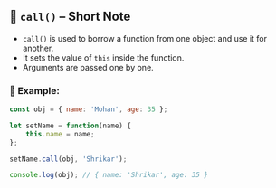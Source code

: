 ## 🔹 `call()` – Short Note

- `call()` is used to borrow a function from one object and use it for another.
- It sets the value of `this` inside the function.
- Arguments are passed one by one.

### 🧪 Example:
```js
const obj = { name: 'Mohan', age: 35 };

let setName = function(name) {
    this.name = name;
};

setName.call(obj, 'Shrikar');

console.log(obj); // { name: 'Shrikar', age: 35 }


